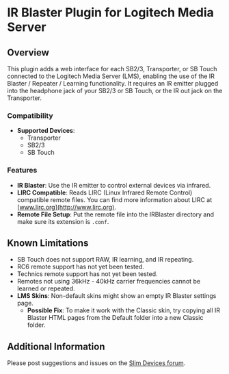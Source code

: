 # IR Blaster Plugin for Logitech Media Server

## Overview

This plugin adds a web interface for each SB2/3, Transporter, or SB Touch connected to the Logitech Media Server (LMS), enabling the use of the IR Blaster / Repeater / Learning functionality. It requires an IR emitter plugged into the headphone jack of your SB2/3 or SB Touch, or the IR out jack on the Transporter.

### Compatibility
- **Supported Devices**: 
  - Transporter 
  - SB2/3 
  - SB Touch

### Features
- **IR Blaster**: Use the IR emitter to control external devices via infrared.
- **LIRC Compatible**: Reads LIRC (Linux Infrared Remote Control) compatible remote files. You can find more information about LIRC at [www.lirc.org](http://www.lirc.org).
- **Remote File Setup**: Put the remote file into the IRBlaster directory and make sure its extension is `.conf`.

## Known Limitations

- SB Touch does not support RAW, IR learning, and IR repeating.
- RC6 remote support has not yet been tested.
- Technics remote support has not yet been tested.
- Remotes not using 36kHz - 40kHz carrier frequencies cannot be learned or repeated.
- **LMS Skins**: Non-default skins might show an empty IR Blaster settings page.
  - **Possible Fix**: To make it work with the Classic skin, try copying all IR Blaster HTML pages from the Default folder into a new Classic folder.

## Additional Information

Please post suggestions and issues on the [Slim Devices forum](http://forums.slimdevices.com).
